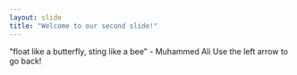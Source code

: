 ```yaml
---
layout: slide
title: "Welcome to our second slide!"
---
```

"float like a butterfly, sting like a bee" - Muhammed Ali
Use the left arrow to go back!
